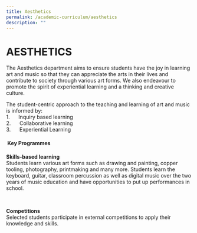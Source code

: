```yaml
---
title: Aesthetics
permalink: /academic-curriculum/aesthetics
description: ""
---
```

AESTHETICS
==========

  
The Aesthetics department aims to ensure students have the joy in learning art and music so that they can appreciate the arts in their lives and contribute to society through various art forms. We also endeavour to promote the spirit of experiential learning and a thinking and creative culture.  
  

The student-centric approach to the teaching and learning of art and music is informed by:  
1.      Inquiry based learning  
2.      Collaborative learning  
3.      Experiential Learning

####  Key Programmes

####   
**Skills-based learning**  
Students learn various art forms such as drawing and painting, copper tooling, photography, printmaking and many more. Students learn the keyboard, guitar, classroom percussion as well as digital music over the two years of music education and have opportunities to put up performances in school.  

<br>

**Competitions**  
Selected students participate in external competitions to apply their knowledge and skills.